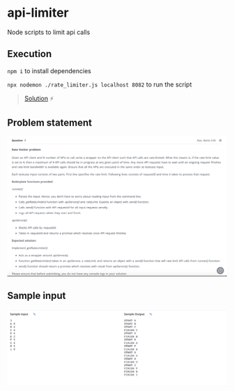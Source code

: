 # api-limiter
Node scripts to limit api calls

## Execution

`npm i` to install dependencies

`npx nodemon ./rate_limiter.js localhost 8082` to run the script


> [Solution](https://github.com/Jeevan-Kishore/api-limiter/blob/solution/rate_limiter.js) :zap:

## Problem statement

![problem statement](./screenshots/problem_statement.png)


## Sample input

![sample_input](./screenshots/sample_input.png)
